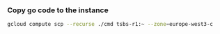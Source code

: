 ### Copy go code to the instance

```bash
gcloud compute scp --recurse ./cmd tsbs-r1:~ --zone=europe-west3-c
```

